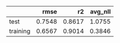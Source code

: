 |          |   rmse |     r2 |   avg_nll |
|:---------|-------:|-------:|----------:|
| test     | 0.7548 | 0.8617 |    1.0755 |
| training | 0.6567 | 0.9014 |    0.3846 |